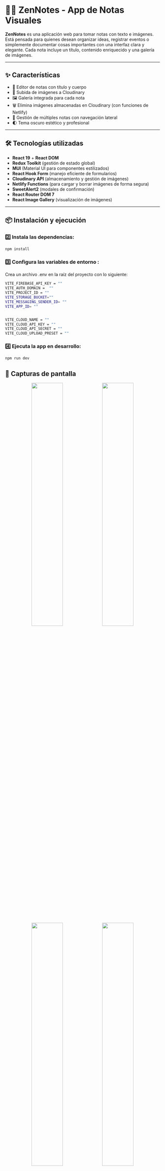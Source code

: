# 🧘‍♂️ ZenNotes - App de Notas Visuales

**ZenNotes** es una aplicación web para tomar notas con texto e imágenes. Está pensada para quienes desean organizar ideas, registrar eventos o simplemente documentar cosas importantes con una interfaz clara y elegante. Cada nota incluye un título, contenido enriquecido y una galería de imágenes.

---

## ✨ Características

- 📝 Editor de notas con título y cuerpo
- 📸 Subida de imágenes a Cloudinary
- 🖼️ Galería integrada para cada nota
- 🗑️ Elimina imágenes almacenadas en Cloudinary (con funciones de Netlify)
- 📂 Gestión de múltiples notas con navegación lateral
- 🌓 Tema oscuro estético y profesional

---

## 🛠️ Tecnologías utilizadas

- **React 19** + **React DOM**
- **Redux Toolkit** (gestión de estado global)
- **MUI** (Material UI para componentes estilizados)
- **React Hook Form** (manejo eficiente de formularios)
- **Cloudinary API** (almacenamiento y gestión de imágenes)
- **Netlify Functions** (para cargar y borrar imágenes de forma segura)
- **SweetAlert2** (modales de confirmación)
- **React Router DOM 7**
- **React Image Gallery** (visualización de imágenes)

---

## 📦 Instalación y ejecución


### 2️⃣ Instala las dependencias:
```bash
npm install
```

### 3️⃣ Configura las variables de entorno : 
Crea un archivo .env en la raíz del proyecto con lo siguiente:
```bash
VITE_FIREBASE_API_KEY = ""
VITE_AUTH_DOMAIN =  ""
VITE_PROJECT_ID = ""
VITE_STORAGE_BUCKET=""
VITE_MESSAGING_SENDER_ID= ""
VITE_APP_ID= ""


VITE_CLOUD_NAME = ""
VITE_CLOUD_API_KEY = ""
VITE_CLOUD_API_SECRET = ""
VITE_CLOUD_UPLOAD_PRESET = ""
```

### 4️⃣ Ejecuta la app en desarrollo:
```bash
npm run dev
```

## 🎨 Capturas de pantalla  



<div align="center">
  <img src="https://github.com/user-attachments/assets/a64b4c4f-0143-4401-88c1-268e896cfb1d" width="45%" />
  <img src="https://github.com/user-attachments/assets/d729cbb8-39b2-429b-ae0e-e4331236deba" width="45%" />
</div>

<div align="center">
  <img src="https://github.com/user-attachments/assets/441f44de-9370-40cb-96a0-0b84624733eb" width="45%" />
  <img src="https://github.com/user-attachments/assets/0751de89-9e7d-4a03-93ea-9b0ff3872bbe" width="45%" />
</div>

<div align="center">
  <img src="https://github.com/user-attachments/assets/7bdb1c20-5562-431f-9b84-51a15099601e" width="45%" />
  <img src="https://github.com/user-attachments/assets/143388ef-46e6-4000-ad57-5efc74a16929" width="45%" />
</div>


## 🌍 Demo en producción

🚀 **Live Demo**: [otic-zen.netlify.app](https://notic-zen.netlify.app/)

## 🛠️ Autor
Jesús Sebastián Huamanculi Casavilca - GitHub
